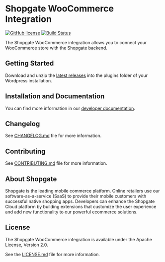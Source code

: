 # Shopgate WooCommerce Integration

[![GitHub license](http://dmlc.github.io/img/apache2.svg)](LICENSE.md)
[![Build Status](https://travis-ci.org/shopgate/cart-integration-woocommerce.svg?branch=master)](https://travis-ci.org/shopgate/cart-integration-woocommerce)

The Shopgate WooCommerce integration allows you to connect your WooCommerce store with the Shopgate backend.

## Getting Started
Download and unzip the [latest releases](https://github.com/shopgate/cart-integration-woocommerce/releases/latest) into the plugins folder of your Wordpress installation.

## Installation and Documentation

You can find more information in our [developer documentation](https://docs.shopgate.com/).

## Changelog

See [CHANGELOG.md](CHANGELOG.md) file for more information.

## Contributing

See [CONTRIBUTING.md](CONTRIBUTING.md) file for more information.

## About Shopgate

Shopgate is the leading mobile commerce platform. Online retailers use our software-as-a-service (SaaS) to provide their mobile customers with successful native shopping apps. Developers can enhance the Shopgate Cloud platform by building extensions that customize the user experience and add new functionality to our powerful ecommerce solutions.

## License

The Shopgate WooCommerce integration is available under the Apache License, Version 2.0.

See the [LICENSE.md](LICENSE.md) file for more information.
